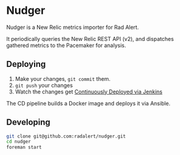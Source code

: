 # Nudger

Nudger is a New Relic metrics importer for Rad Alert.

It periodically queries the New Relic REST API (v2), and dispatches gathered
metrics to the Pacemaker for analysis.

## Deploying

 1. Make your changes, `git commit` them.
 2. `git push` your changes
 3. Watch the changes get [Continuously Deployed via Jenkins](http://ci.radalert.io/job/nudger/lastBuild/consoleFull)

The CD pipeline builds a Docker image and deploys it via Ansible.

## Developing

``` bash
git clone git@github.com:radalert/nudger.git
cd nudger
foreman start
```
